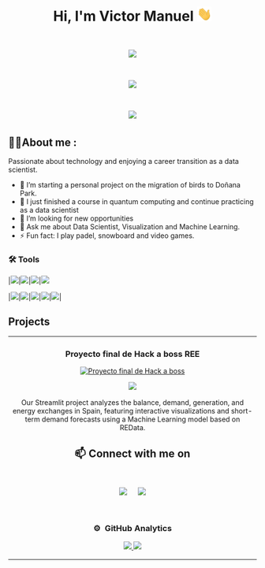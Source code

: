 
<div align="center">
<h1 align= "center">Hi, I'm Victor Manuel <img src="https://raw.githubusercontent.com/ABSphreak/ABSphreak/master/gifs/Hi.gif" width="30px"> 
</div>

<h1 align = "center"><img src="https://i.imgur.com/wdUOw4u.png" width="800"/>
  
[![](https://img.shields.io/badge/LinkedIn-0077B5?style=for-the-badge&logo=linkedin&logoColor=white)](https://www.linkedin.com/in/victormanuelharilloparra/)

<a target="_blank" href="victormanuelhpyuma@gmail.com"><img src="https://img.shields.io/badge/-Gmail-D14836?style=for-the-badge&logo=Gmail&logoColor=white"></img></a>

 
## 👨‍💻About me : 
Passionate about technology and enjoying a career transition as a data scientist.

- 🔭 I’m starting a personal project on the migration of birds to Doñana Park.
- 🌱 I just finished a course in quantum computing and continue practicing as a data scientist
- 👯 I’m looking for new opportunities
- 💬 Ask me about Data Scientist, Visualization and Machine Learning.
- ⚡ Fun fact: I play padel, snowboard and video games.
  


### 🛠️ Tools 

 
|![](https://img.shields.io/badge/Python-FFD43B?style=for-the-badge&logo=python&logoColor=darkgreen)|![](https://img.shields.io/badge/TensorFlow-FF6F00?style=for-the-badge&logo=TensorFlow&logoColor=white)|![](https://img.shields.io/badge/scikit_learn-F7931E?style=for-the-badge&logo=scikit-learn&logoColor=white)|![](https://img.shields.io/badge/Jupyter-F37626.svg?&style=for-the-badge&logo=Jupyter&logoColor=white)


|![](https://img.shields.io/badge/conda-342B029.svg?&style=for-the-badge&logo=anaconda&logoColor=white)|![](https://img.shields.io/badge/Pandas-2C2D72?style=for-the-badge&logo=pandas&logoColor=white)|![](https://img.shields.io/badge/Numpy-777BB4?style=for-the-badge&logo=numpy&logoColor=white)|![](https://img.shields.io/badge/Plotly-239120?style=for-the-badge&logo=plotly&logoColor=white)|![](https://img.shields.io/badge/And%20More!-yellow?style=for-the-badge)|
  

## Projects
<table>
<tr>
<td width="50%">
<h3 align="center">Proyecto final de Hack a boss REE</h3>
<div align="center">
<a href="https://github.com/diegodiazgomez/PFB-Grupo-B" target="_blank"><img src="https://imgur.com/Kyb2HRu.png" width="400" alt="Proyecto final de Hack a boss"></a>
<p>
<a href="https://github.com/diegodiazgomez/PFB-Grupo-B" target="_blank">
<img src="https://img.shields.io/badge/CÓDIGO-ff9?style=for-the-badge&logo=github&logoColor=black">
</a>
</p>
<p>Our Streamlit project analyzes the balance, demand, generation, and energy exchanges in Spain, featuring interactive visualizations and short-term demand forecasts using a Machine Learning model based on REData.</p>


##  📫 Connect with me on 
<br>

<a target="_blank" href="https://www.linkedin.com/in/victormanuelharilloparra"><img src= "https://img.shields.io/badge/-LinkedIn-0077B5?style=for-the-badge&logo=Linkedin&logoColor=white"></img></a>
&emsp;
<a target="_blank" href="victormanuelhpyuma@gmail.com"><img src="https://img.shields.io/badge/-Gmail-D14836?style=for-the-badge&logo=Gmail&logoColor=white"></img></a>

<br>


### ⚙️ &nbsp;GitHub Analytics
 
 <p align="center">
 <a href="https://github.com/HarilloP">
   <img height="180em" src="https://github-readme-stats-eight-theta.vercel.app/api?username=HarilloP&show_icons=true&theme=algolia&include_all_commits=true&count_private=true"/>
   <img height="180em" src="https://github-readme-stats-eight-theta.vercel.app/api/top-langs/?username=HarilloP&layout=compact&langs_count=8&theme=algolia"/>
 </a>
 </p>















